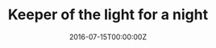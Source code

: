 ---
url: https://www.bostonglobe.com/lifestyle/travel/2016/06/30/keeper-light-for-night/10ZNEPliSpSgdlAE9xQCKP/story.html
title: "Keeper of the light for a night"
publication: The Boston Globe
date: 2016-07-15T00:00:00Z
image: ""
---